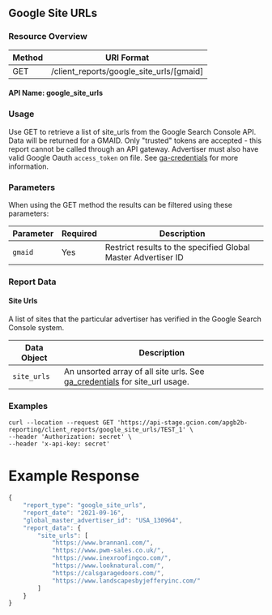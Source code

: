 ## Google Site URLs 

### Resource Overview

| Method | URI Format |
|---|---|
| GET | /client_reports/google_site_urls/[gmaid]

#### API Name: google_site_urls
### Usage
Use GET to retrieve a list of site_urls from the Google Search Console API. Data will be returned for a GMAID. Only "trusted" tokens are accepted - this report cannot be called through an API gateway. 
Advertiser must also have valid Google Oauth `access_token` on file. See [ga-credentials](https://github.com/GannettDigital/api-docs/blob/master/source/includes/_ga_credentials.md) for more information.

### Parameters

When using the GET method the results can be filtered using these parameters:

| Parameter | Required | Description |
|---|---|---|
|`gmaid`|Yes|Restrict results to the specified Global Master Advertiser ID|

### Report Data

#### Site Urls

A list of sites that the particular advertiser has verified in the Google Search Console system.

| Data Object | Description |
|---|---|
|`site_urls`|An unsorted array of all site urls. See [ga_credentials](https://github.com/GannettDigital/api-docs/blob/master/source/includes/_ga_credentials.md) for site_url usage.|



### Examples

```
curl --location --request GET 'https://api-stage.gcion.com/apgb2b-reporting/client_reports/google_site_urls/TEST_1' \
--header 'Authorization: secret' \
--header 'x-api-key: secret'
```

# Example Response
```javascript
{
    "report_type": "google_site_urls",
    "report_date": "2021-09-16",
    "global_master_advertiser_id": "USA_130964",
    "report_data": {
        "site_urls": [
            "https://www.brannan1.com/",
            "https://www.pwm-sales.co.uk/",
            "https://www.inexroofingco.com/",
            "https://www.looknatural.com/",
            "https://calsgaragedoors.com/",
            "https://www.landscapesbyjefferyinc.com/"
        ]
    }
}
            